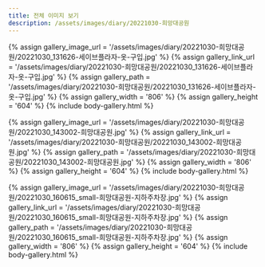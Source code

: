 ```yaml
---
title: 전체 이미지 보기
description: /assets/images/diary/20221030-희망대공원
---
```




{% assign gallery_image_url = '/assets/images/diary/20221030-희망대공원/20221030_131626-세이브플라자-옷-구입.jpg' %}
{% assign gallery_link_url = '/assets/images/diary/20221030-희망대공원/20221030_131626-세이브플라자-옷-구입.jpg' %}
{% assign gallery_path = '/assets/images/diary/20221030-희망대공원/20221030_131626-세이브플라자-옷-구입.jpg' %}
{% assign gallery_width = '806'  %}
{% assign gallery_height = '604'  %}
{% include body-gallery.html %}

{% assign gallery_image_url = '/assets/images/diary/20221030-희망대공원/20221030_143002-희망대공원.jpg' %}
{% assign gallery_link_url = '/assets/images/diary/20221030-희망대공원/20221030_143002-희망대공원.jpg' %}
{% assign gallery_path = '/assets/images/diary/20221030-희망대공원/20221030_143002-희망대공원.jpg' %}
{% assign gallery_width = '806'  %}
{% assign gallery_height = '604'  %}
{% include body-gallery.html %}

{% assign gallery_image_url = '/assets/images/diary/20221030-희망대공원/20221030_160615_small-희망대공원-지하주차장.jpg' %}
{% assign gallery_link_url = '/assets/images/diary/20221030-희망대공원/20221030_160615_small-희망대공원-지하주차장.jpg' %}
{% assign gallery_path = '/assets/images/diary/20221030-희망대공원/20221030_160615_small-희망대공원-지하주차장.jpg' %}
{% assign gallery_width = '806'  %}
{% assign gallery_height = '604'  %}
{% include body-gallery.html %}
